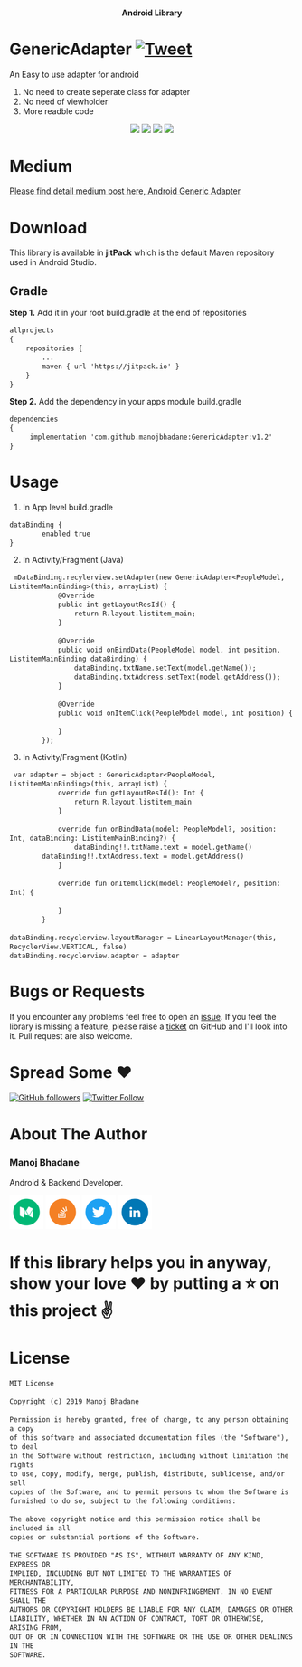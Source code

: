 <h4 align="center">Android Library</h4>

# GenericAdapter [![Tweet](https://img.shields.io/twitter/url/http/shields.io.svg?style=social)](https://twitter.com/intent/tweet?url=https://github.com/manojbhadane/GenericAdapter)

An Easy to use adapter for android

1. No need to create seperate class for adapter
2. No need of viewholder 
3. More readble code


<p align="center">
  <a target="_blank" href="https://android-arsenal.com/api?level=16"><img src="https://img.shields.io/badge/API-16%2B-orange.svg"></a>
  <a target="_blank" href="https://jitpack.io/#manojbhadane/GenericAdapter"><img src="https://jitpack.io/v/manojbhadane/GenericAdapter.svg"></a>
  <a target="_blank" href="https://android-arsenal.com/details/1/7607"><img src="https://img.shields.io/badge/Android%20Arsenal-GenericAdapter-brightgreen.svg?style=flat"></a>
  <a target="_blank" href="https://paypal.me/manojbhadane" title="Donate using PayPal"><img src="https://img.shields.io/badge/paypal-donate-blue.svg" /></a>
</p>


# Medium 
[Please find detail medium post here, Android Generic Adapter](https://medium.com/@manojbhadane/android-generic-recyclerview-adapter-c0024161f1bc)

# Download

This library is available in **jitPack** which is the default Maven repository used in Android Studio.

## Gradle 
**Step 1.** Add it in your root build.gradle at the end of repositories
```
allprojects 
{
	repositories {
		...
		maven { url 'https://jitpack.io' }
	}
}
```

**Step 2.** Add the dependency in your apps module build.gradle
```
dependencies 
{
	 implementation 'com.github.manojbhadane:GenericAdapter:v1.2'
}
```

# Usage

1. In App level build.gradle 
```
dataBinding {
        enabled true
}
```
2. In Activity/Fragment (Java)
```
 mDataBinding.recylerview.setAdapter(new GenericAdapter<PeopleModel, ListitemMainBinding>(this, arrayList) {
            @Override
            public int getLayoutResId() {
                return R.layout.listitem_main;
            }

            @Override
            public void onBindData(PeopleModel model, int position, ListitemMainBinding dataBinding) {
                dataBinding.txtName.setText(model.getName());
                dataBinding.txtAddress.setText(model.getAddress());
            }

            @Override
            public void onItemClick(PeopleModel model, int position) {

            }
        });
```
3. In Activity/Fragment (Kotlin)
```
 var adapter = object : GenericAdapter<PeopleModel, ListitemMainBinding>(this, arrayList) {
            override fun getLayoutResId(): Int {
                return R.layout.listitem_main
            }

            override fun onBindData(model: PeopleModel?, position: Int, dataBinding: ListitemMainBinding?) {
                dataBinding!!.txtName.text = model.getName()
		dataBinding!!.txtAddress.text = model.getAddress()
            }

            override fun onItemClick(model: PeopleModel?, position: Int) {

            }
        }
	
dataBinding.recyclerview.layoutManager = LinearLayoutManager(this, RecyclerView.VERTICAL, false)
dataBinding.recyclerview.adapter = adapter

```

# Bugs or Requests

If you encounter any problems feel free to open an [issue](https://github.com/manojbhadane/GenericAdapter/issues/new?assignees=&labels=&template=bug_report.md). If you feel the library is missing a feature, please raise a [ticket](https://github.com/manojbhadane/EasyRetro/issues/new?assignees=&labels=&template=feature_request.md) on GitHub and I'll look into it. Pull request are also welcome. 

# Spread Some :heart:
[![GitHub followers](https://img.shields.io/github/followers/manojbhadane.svg?style=social&label=Follow)](https://github.com/manojbhadane)  [![Twitter Follow](https://img.shields.io/twitter/follow/manojbhadane.svg?style=social)](https://twitter.com/Manoj_bhadane) 

# About The Author

### Manoj Bhadane

Android & Backend Developer.


<a href="https://medium.com/@manojbhadane"><img src="https://github.com/manojbhadane/Social-Icons/blob/master/medium-icon.png?raw=true" width="60"></a>
<a href="https://stackoverflow.com/users/4034678/manoj-bhadane"><img src="https://github.com/manojbhadane/Social-Icons/blob/master/stackoverflow-icon.png?raw=true" width="60"></a>
<a href="https://twitter.com/Manoj_bhadane"><img src="https://github.com/manojbhadane/Social-Icons/blob/master/twitter-icon.png?raw=true" width="60"></a>
<a href="https://in.linkedin.com/in/manojbhadane"><img src="https://github.com/manojbhadane/Social-Icons/blob/master/linkedin-icon.png?raw=true" width="60"></a>

# If this library helps you in anyway, show your love :heart: by putting a :star: on this project :v:

# License

```
MIT License

Copyright (c) 2019 Manoj Bhadane

Permission is hereby granted, free of charge, to any person obtaining a copy
of this software and associated documentation files (the "Software"), to deal
in the Software without restriction, including without limitation the rights
to use, copy, modify, merge, publish, distribute, sublicense, and/or sell
copies of the Software, and to permit persons to whom the Software is
furnished to do so, subject to the following conditions:

The above copyright notice and this permission notice shall be included in all
copies or substantial portions of the Software.

THE SOFTWARE IS PROVIDED "AS IS", WITHOUT WARRANTY OF ANY KIND, EXPRESS OR
IMPLIED, INCLUDING BUT NOT LIMITED TO THE WARRANTIES OF MERCHANTABILITY,
FITNESS FOR A PARTICULAR PURPOSE AND NONINFRINGEMENT. IN NO EVENT SHALL THE
AUTHORS OR COPYRIGHT HOLDERS BE LIABLE FOR ANY CLAIM, DAMAGES OR OTHER
LIABILITY, WHETHER IN AN ACTION OF CONTRACT, TORT OR OTHERWISE, ARISING FROM,
OUT OF OR IN CONNECTION WITH THE SOFTWARE OR THE USE OR OTHER DEALINGS IN THE
SOFTWARE.
```

